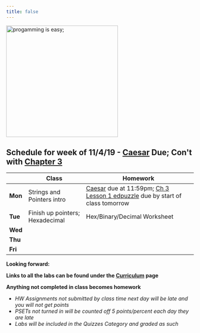 ```yaml
---
title: false
---
```


<!-- # Hello, world! -->

<img src="https://i.pinimg.com/originals/de/f5/2f/def52fe41d695d8feebd2cdc194da929.png" alt="progamming is easy;" height="300">

## Schedule for week of 11/4/19 - [Caesar](https://docs.cs50.net/2019/ap/problems/caesar/caesar.html) Due; Con't with [Chapter 3](curriculum/3)

  |       |Class                  |Homework   |
  |-------|---------              |---------  |
  |**Mon**|Strings and Pointers intro|[Caesar](https://docs.cs50.net/2019/ap/problems/caesar/caesar.html) due at 11:59pm; [Ch 3 Lesson 1 edpuzzle](https://edpuzzle.com/assignments/5dc0586d59164740b29e0e3c/watch) due by start of class tomorrow|
  |**Tue**|Finish up pointers; Hexadecimal|Hex/Binary/Decimal Worksheet|
  |**Wed**|     |   |
  |**Thu**|           |           |
  |**Fri**|                       |           |

**Looking forward:** 

**Links to all the labs can be found under the [Curriculum](/curriculum/index.md) page**

**Anything not completed in class becomes homework**
  - *HW Assignments not submitted by class time next day will be late and you will not get points*
  - *PSETs not turned in will be counted off 5 points/percent each day they are late*
  - *Labs will be included in the Quizzes Category and graded as such*

<!-- This is CS50 AP, Harvard University's introduction to the intellectual enterprises of computer science and the art of programming for students in high school, which satisfies the College Board's AP CS Principles curriculum framework.

<iframe src="https://www.youtube.com/embed/tZxLMIk_SaY?playlist=GAB6Gm7pTTA"></iframe> -->
